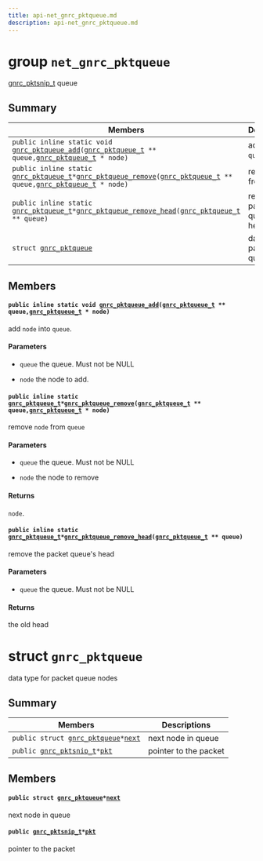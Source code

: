 ```yaml
---
title: api-net_gnrc_pktqueue.md
description: api-net_gnrc_pktqueue.md
---
```

# group `net_gnrc_pktqueue` 

[gnrc_pktsnip_t](./doc/starlight-docs/src/content/docs/apidoc/api-undefined.md#group__net__gnrc__pkt_1ga961e6ea05309a3d69a4d96f4a2dedb63) queue

## Summary

 Members                        | Descriptions                                
--------------------------------|---------------------------------------------
`public inline static void `[`gnrc_pktqueue_add`](#group__net__gnrc__pktqueue_1ga084afe737f9d3528617757b3593585df)`(`[`gnrc_pktqueue_t`](./doc/starlight-docs/src/content/docs/apidoc/api-undefined.md#group__net__gnrc__pktqueue_1gaf75581b791ff6b356cd8309cefe42941)` ** queue,`[`gnrc_pktqueue_t`](./doc/starlight-docs/src/content/docs/apidoc/api-undefined.md#group__net__gnrc__pktqueue_1gaf75581b791ff6b356cd8309cefe42941)` * node)`            | add `node` into `queue`.
`public inline static `[`gnrc_pktqueue_t`](./doc/starlight-docs/src/content/docs/apidoc/api-undefined.md#group__net__gnrc__pktqueue_1gaf75581b791ff6b356cd8309cefe42941)` * `[`gnrc_pktqueue_remove`](#group__net__gnrc__pktqueue_1gab4b2c4cb2ff85bed72fc5b32ab479cba)`(`[`gnrc_pktqueue_t`](./doc/starlight-docs/src/content/docs/apidoc/api-undefined.md#group__net__gnrc__pktqueue_1gaf75581b791ff6b356cd8309cefe42941)` ** queue,`[`gnrc_pktqueue_t`](./doc/starlight-docs/src/content/docs/apidoc/api-undefined.md#group__net__gnrc__pktqueue_1gaf75581b791ff6b356cd8309cefe42941)` * node)`            | remove `node` from `queue`
`public inline static `[`gnrc_pktqueue_t`](./doc/starlight-docs/src/content/docs/apidoc/api-undefined.md#group__net__gnrc__pktqueue_1gaf75581b791ff6b356cd8309cefe42941)` * `[`gnrc_pktqueue_remove_head`](#group__net__gnrc__pktqueue_1ga80f8a0d877b285e356f9291e15236620)`(`[`gnrc_pktqueue_t`](./doc/starlight-docs/src/content/docs/apidoc/api-undefined.md#group__net__gnrc__pktqueue_1gaf75581b791ff6b356cd8309cefe42941)` ** queue)`            | remove the packet queue's head
`struct `[`gnrc_pktqueue`](#structgnrc__pktqueue) | data type for packet queue nodes

## Members

#### `public inline static void `[`gnrc_pktqueue_add`](#group__net__gnrc__pktqueue_1ga084afe737f9d3528617757b3593585df)`(`[`gnrc_pktqueue_t`](./doc/starlight-docs/src/content/docs/apidoc/api-undefined.md#group__net__gnrc__pktqueue_1gaf75581b791ff6b356cd8309cefe42941)` ** queue,`[`gnrc_pktqueue_t`](./doc/starlight-docs/src/content/docs/apidoc/api-undefined.md#group__net__gnrc__pktqueue_1gaf75581b791ff6b356cd8309cefe42941)` * node)` 

add `node` into `queue`.

#### Parameters
* `queue` the queue. Must not be NULL 

* `node` the node to add.

#### `public inline static `[`gnrc_pktqueue_t`](./doc/starlight-docs/src/content/docs/apidoc/api-undefined.md#group__net__gnrc__pktqueue_1gaf75581b791ff6b356cd8309cefe42941)` * `[`gnrc_pktqueue_remove`](#group__net__gnrc__pktqueue_1gab4b2c4cb2ff85bed72fc5b32ab479cba)`(`[`gnrc_pktqueue_t`](./doc/starlight-docs/src/content/docs/apidoc/api-undefined.md#group__net__gnrc__pktqueue_1gaf75581b791ff6b356cd8309cefe42941)` ** queue,`[`gnrc_pktqueue_t`](./doc/starlight-docs/src/content/docs/apidoc/api-undefined.md#group__net__gnrc__pktqueue_1gaf75581b791ff6b356cd8309cefe42941)` * node)` 

remove `node` from `queue`

#### Parameters
* `queue` the queue. Must not be NULL 

* `node` the node to remove

#### Returns
`node`.

#### `public inline static `[`gnrc_pktqueue_t`](./doc/starlight-docs/src/content/docs/apidoc/api-undefined.md#group__net__gnrc__pktqueue_1gaf75581b791ff6b356cd8309cefe42941)` * `[`gnrc_pktqueue_remove_head`](#group__net__gnrc__pktqueue_1ga80f8a0d877b285e356f9291e15236620)`(`[`gnrc_pktqueue_t`](./doc/starlight-docs/src/content/docs/apidoc/api-undefined.md#group__net__gnrc__pktqueue_1gaf75581b791ff6b356cd8309cefe42941)` ** queue)` 

remove the packet queue's head

#### Parameters
* `queue` the queue. Must not be NULL

#### Returns
the old head

# struct `gnrc_pktqueue` 

data type for packet queue nodes

## Summary

 Members                        | Descriptions                                
--------------------------------|---------------------------------------------
`public struct `[`gnrc_pktqueue`](#structgnrc__pktqueue)` * `[`next`](#structgnrc__pktqueue_1a010d7d50c27e79ab64208c48e5a1dc12) | next node in queue
`public `[`gnrc_pktsnip_t`](./doc/starlight-docs/src/content/docs/apidoc/api-undefined.md#group__net__gnrc__pkt_1ga961e6ea05309a3d69a4d96f4a2dedb63)` * `[`pkt`](#structgnrc__pktqueue_1aca2f7b69bf37ceb16d0d1b31c65201a3) | pointer to the packet

## Members

#### `public struct `[`gnrc_pktqueue`](#structgnrc__pktqueue)` * `[`next`](#structgnrc__pktqueue_1a010d7d50c27e79ab64208c48e5a1dc12) 

next node in queue

#### `public `[`gnrc_pktsnip_t`](./doc/starlight-docs/src/content/docs/apidoc/api-undefined.md#group__net__gnrc__pkt_1ga961e6ea05309a3d69a4d96f4a2dedb63)` * `[`pkt`](#structgnrc__pktqueue_1aca2f7b69bf37ceb16d0d1b31c65201a3) 

pointer to the packet

